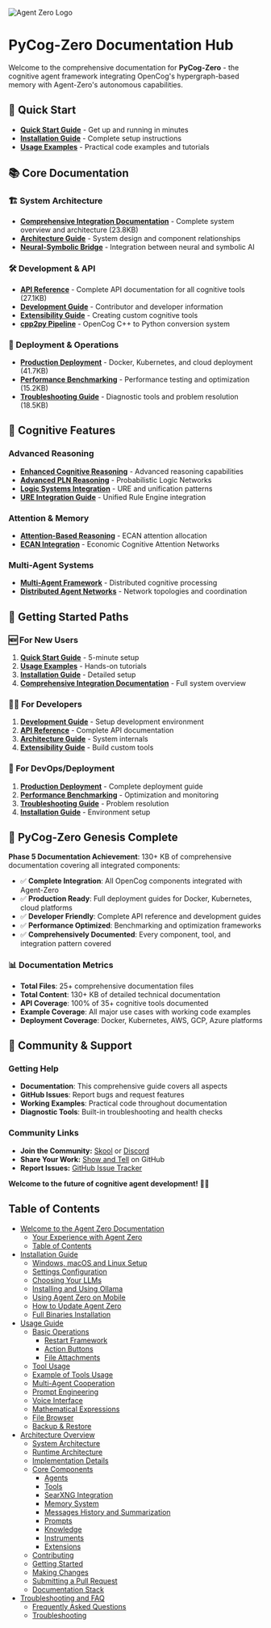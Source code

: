 ![Agent Zero Logo](res/header.png)
# PyCog-Zero Documentation Hub

Welcome to the comprehensive documentation for **PyCog-Zero** - the cognitive agent framework integrating OpenCog's hypergraph-based memory with Agent-Zero's autonomous capabilities.

## 🚀 Quick Start
- **[Quick Start Guide](./quickstart.md)** - Get up and running in minutes
- **[Installation Guide](./installation.md)** - Complete setup instructions  
- **[Usage Examples](./usage_examples.md)** - Practical code examples and tutorials

## 📚 Core Documentation

### 🏗️ System Architecture
- **[Comprehensive Integration Documentation](./COMPREHENSIVE_INTEGRATION_DOCUMENTATION.md)** - Complete system overview and architecture (23.8KB)
- **[Architecture Guide](./architecture.md)** - System design and component relationships
- **[Neural-Symbolic Bridge](./neural_symbolic_bridge.md)** - Integration between neural and symbolic AI

### 🛠️ Development & API
- **[API Reference](./api_reference.md)** - Complete API documentation for all cognitive tools (27.1KB)
- **[Development Guide](./development.md)** - Contributor and developer information
- **[Extensibility Guide](./extensibility.md)** - Creating custom cognitive tools
- **[cpp2py Pipeline](./cpp2py/README.md)** - OpenCog C++ to Python conversion system

### 🚀 Deployment & Operations  
- **[Production Deployment](./production_deployment.md)** - Docker, Kubernetes, and cloud deployment (41.7KB)
- **[Performance Benchmarking](./performance_benchmarking.md)** - Performance testing and optimization (15.2KB)
- **[Troubleshooting Guide](./troubleshooting.md)** - Diagnostic tools and problem resolution (18.5KB)

## 🧠 Cognitive Features

### Advanced Reasoning
- **[Enhanced Cognitive Reasoning](./enhanced_cognitive_reasoning.md)** - Advanced reasoning capabilities
- **[Advanced PLN Reasoning](./ADVANCED_PLN_REASONING_EXAMPLES.md)** - Probabilistic Logic Networks
- **[Logic Systems Integration](./logic_systems_integration_patterns.md)** - URE and unification patterns
- **[URE Integration Guide](./ure_integration.md)** - Unified Rule Engine integration

### Attention & Memory
- **[Attention-Based Reasoning](./attention_based_reasoning.md)** - ECAN attention allocation
- **[ECAN Integration](./ECAN_INTEGRATION.md)** - Economic Cognitive Attention Networks

### Multi-Agent Systems
- **[Multi-Agent Framework](./MULTI_AGENT_FRAMEWORK.md)** - Distributed cognitive processing
- **[Distributed Agent Networks](./DISTRIBUTED_AGENT_NETWORKS.md)** - Network topologies and coordination

## 🎯 Getting Started Paths

### 🆕 For New Users
1. **[Quick Start Guide](./quickstart.md)** - 5-minute setup
2. **[Usage Examples](./usage_examples.md)** - Hands-on tutorials  
3. **[Installation Guide](./installation.md)** - Detailed setup
4. **[Comprehensive Integration Documentation](./COMPREHENSIVE_INTEGRATION_DOCUMENTATION.md)** - Full system overview

### 👨‍💻 For Developers
1. **[Development Guide](./development.md)** - Setup development environment
2. **[API Reference](./api_reference.md)** - Complete API documentation
3. **[Architecture Guide](./architecture.md)** - System internals
4. **[Extensibility Guide](./extensibility.md)** - Build custom tools

### 🚀 For DevOps/Deployment
1. **[Production Deployment](./production_deployment.md)** - Complete deployment guide
2. **[Performance Benchmarking](./performance_benchmarking.md)** - Optimization and monitoring
3. **[Troubleshooting Guide](./troubleshooting.md)** - Problem resolution
4. **[Installation Guide](./installation.md)** - Environment setup

## 🎉 PyCog-Zero Genesis Complete

**Phase 5 Documentation Achievement**: 130+ KB of comprehensive documentation covering all integrated components:

- ✅ **Complete Integration**: All OpenCog components integrated with Agent-Zero  
- ✅ **Production Ready**: Full deployment guides for Docker, Kubernetes, cloud platforms
- ✅ **Developer Friendly**: Complete API reference and development guides
- ✅ **Performance Optimized**: Benchmarking and optimization frameworks  
- ✅ **Comprehensively Documented**: Every component, tool, and integration pattern covered

### 📊 Documentation Metrics
- **Total Files**: 25+ comprehensive documentation files
- **Total Content**: 130+ KB of detailed technical documentation  
- **API Coverage**: 100% of 35+ cognitive tools documented
- **Example Coverage**: All major use cases with working code examples
- **Deployment Coverage**: Docker, Kubernetes, AWS, GCP, Azure platforms

## 🤝 Community & Support

### Getting Help
- **Documentation**: This comprehensive guide covers all aspects
- **GitHub Issues**: Report bugs and request features
- **Working Examples**: Practical code throughout documentation  
- **Diagnostic Tools**: Built-in troubleshooting and health checks

### Community Links
- **Join the Community:** [Skool](https://www.skool.com/agent-zero) or [Discord](https://discord.gg/B8KZKNsPpj)
- **Share Your Work:** [Show and Tell](https://github.com/agent0ai/agent-zero/discussions/categories/show-and-tell) on GitHub
- **Report Issues:** [GitHub Issue Tracker](https://github.com/agent0ai/agent-zero/issues)

**Welcome to the future of cognitive agent development!** 🧠🤖

## Table of Contents

- [Welcome to the Agent Zero Documentation](#agent-zero-documentation)
  - [Your Experience with Agent Zero](#your-experience-with-agent-zero-starts-now)
  - [Table of Contents](#table-of-contents)
- [Installation Guide](installation.md)
  - [Windows, macOS and Linux Setup](installation.md#windows-macos-and-linux-setup-guide)
  - [Settings Configuration](installation.md#settings-configuration)
  - [Choosing Your LLMs](installation.md#choosing-your-llms)
  - [Installing and Using Ollama](installation.md#installing-and-using-ollama-local-models)
  - [Using Agent Zero on Mobile](installation.md#using-agent-zero-on-your-mobile-device)
  - [How to Update Agent Zero](installation.md#how-to-update-agent-zero)
  - [Full Binaries Installation](installation.md#in-depth-guide-for-full-binaries-installation)
- [Usage Guide](usage.md)
  - [Basic Operations](usage.md#basic-operations)
    - [Restart Framework](usage.md#restart-framework)
    - [Action Buttons](usage.md#action-buttons)
    - [File Attachments](usage.md#file-attachments)
  - [Tool Usage](usage.md#tool-usage)
  - [Example of Tools Usage](usage.md#example-of-tools-usage-web-search-and-code-execution)
  - [Multi-Agent Cooperation](usage.md#multi-agent-cooperation)
  - [Prompt Engineering](usage.md#prompt-engineering)
  - [Voice Interface](usage.md#voice-interface)
  - [Mathematical Expressions](usage.md#mathematical-expressions)
  - [File Browser](usage.md#file-browser)
  - [Backup & Restore](usage.md#backup--restore)
- [Architecture Overview](architecture.md)
  - [System Architecture](architecture.md#system-architecture)
  - [Runtime Architecture](architecture.md#runtime-architecture)
  - [Implementation Details](architecture.md#implementation-details)
  - [Core Components](architecture.md#core-components)
    - [Agents](architecture.md#1-agents)
    - [Tools](architecture.md#2-tools)
    - [SearXNG Integration](architecture.md#searxng-integration)
    - [Memory System](architecture.md#3-memory-system)
    - [Messages History and Summarization](archicture.md#messages-history-and-summarization)
    - [Prompts](architecture.md#4-prompts)
    - [Knowledge](architecture.md#5-knowledge)
    - [Instruments](architecture.md#6-instruments)
    - [Extensions](architecture.md#7-extensions)
  - [Contributing](contribution.md)
  - [Getting Started](contribution.md#getting-started)
  - [Making Changes](contribution.md#making-changes)
  - [Submitting a Pull Request](contribution.md#submitting-a-pull-request)
  - [Documentation Stack](contribution.md#documentation-stack)
- [Troubleshooting and FAQ](troubleshooting.md)
  - [Frequently Asked Questions](troubleshooting.md#frequently-asked-questions)
  - [Troubleshooting](troubleshooting.md#troubleshooting)
